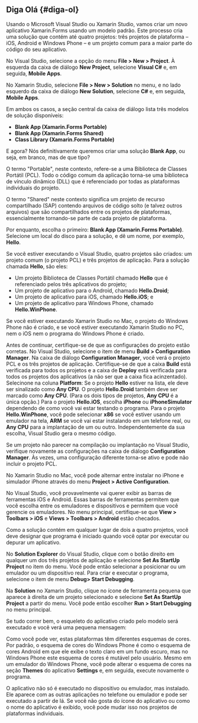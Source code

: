 ## Diga Olá {#diga-ol}

Usando o Microsoft Visual Studio ou Xamarin Studio, vamos criar um novo aplicativo Xamarin.Forms usando um modelo padrão. Este processo cria uma solução que contém até quatro projetos: três projetos de plataforma – iOS, Android e Windows Phone – e um projeto comum para a maior parte do código do seu aplicativo.

No Visual Studio, selecione a opção do menu **File &gt; New &gt; Project**. À esquerda da caixa de diálogo **New Project**, selecione **Visual C#** e, em seguida, **Mobile Apps**.

No Xamarin Studio, selecione **File &gt; New &gt; Solution** no menu, e no lado esquerdo da caixa de diálogo **New Solution**, selecione **C#** e, em seguida, **Mobile Apps**.

Em ambos os casos, a seção central da caixa de diálogo lista três modelos de solução disponíveis:

*   **Blank App (Xamarin.Forms Portable)**
*   **Blank App (Xamarin.Forms Shared)**
*   **Class Library (Xamarin.Forms Portable)**

E agora? Nós definitivamente queremos criar uma solução **Blank App**, ou seja, em branco, mas de que tipo?

O termo &quot;Portable&quot;, neste contexto, refere-se a uma Biblioteca de Classes Portátil (PCL). Todo o código comum da aplicação torna-se uma biblioteca de vínculo dinâmico (DLL) que é referenciado por todas as plataformas individuais do projeto.

O termo &quot;Shared&quot; neste contexto significa um projeto de recurso compartilhado (SAP) contendo arquivos de código solto (e talvez outros arquivos) que são compartilhados entre os projetos de plataformas, essencialmente tornando-se parte de cada projeto de plataforma.

Por enquanto, escolha o primeiro: **Blank App (Xamarin.Forms Portable)**. Selecione um local do disco para a solução, e dê um nome, por exemplo, **Hello**.

Se você estiver executando o Visual Studio, quatro projetos são criados: um projeto comum (o projeto PCL) e três projetos de aplicação. Para a solução chamada **Hello**, são eles:

*   Um projeto Biblioteca de Classes Portátil chamado **Hello** que é referenciado pelos três aplicativos do projeto;
*   Um projeto de aplicativo para o Android, chamado **Hello.Droid**;
*   Um projeto de aplicativo para iOS, chamado **Hello.iOS**; e
*   Um projeto de aplicativo para Windows Phone, chamado **Hello.WinPhone**.

Se você estiver executando Xamarin Studio no Mac, o projeto do Windows Phone não é criado, e se você estiver executando Xamarin Studio no PC, nem o iOS nem o programa do Windows Phone é criado.

Antes de continuar, certifique-se de que as configurações do projeto estão corretas. No Visual Studio, selecione o item de menu **Build &gt; Configuration Manager**. Na caixa de diálogo **Configuration Manager**, você verá o projeto PCL e os três projetos de aplicação. Certifique-se de que a caixa **Build** está verificada para todos os projetos e a caixa de **Deploy** está verificada para todos os projetos dos aplicativos (a não ser que a caixa fica acinzentado). Selecinone na coluna **Platform**: Se o projeto **Hello** estiver na lista, ele deve ser sinalizado como **Any CPU**. O projeto **Hello.Droid** também deve ser marcado como **Any CPU**. (Para os dois tipos de projetos, **Any CPU** é a única opção.) Para o projeto **Hello.iOS**, escolha **iPhone** ou **iPhoneSimulator** dependendo de como você vai estar testando o programa. Para o projeto **Hello.WinPhone**, você pode selecionar **x86** se você estiver usando um emulador na tela, **ARM** se você vai estar instalando em um telefone real, ou **Any CPU** para a implantação de um ou outro. Independentemente da sua escolha, Visual Studio gera o mesmo código.

Se um projeto não parecer na compilação ou implantação no Visual Studio, verifique novamente as configurações na caixa de diálogo **Configuration Manager**. Às vezes, uma configuração diferente torna-se ativo e pode não incluir o projeto PCL.

No Xamarin Studio no Mac, você pode alternar entre instalar no iPhone e simulador iPhone através do menu **Project &gt; Active Configuration**.

No Visual Studio, você provavelmente vai querer exibir as barras de ferramentas iOS e Android. Essas barras de ferramentas permitem que você escolha entre os emuladores e dispositivos e permitem que você gerencie os emuladores. No menu principal, certifique-se que **View &gt; Toolbars &gt; iOS** e **Views &gt; Toolbars &gt; Android** estão checados.

Como a solução contém em qualquer lugar de dois a quatro projetos, você deve designar que programa é iniciado quando você optar por executar ou depurar um aplicativo.

No **Solution Explorer** do Visual Studio, clique com o botão direito em qualquer um dos três projetos de aplicação e selecione **Set As StartUp Project** no item do menu. Você pode então selecionar a posicionar ou um emulador ou um dispositivo real. Para criar e executar o programa, selecione o item de menu **Debug&gt; Start Debugging**.

Na **Solution** no Xamarin Studio, clique no ícone de ferramenta pequena que aparece à direita de um projeto selecionado e selecione **Set As StartUp Project** a partir do menu. Você pode então escolher **Run &gt; Start Debugging** no menu principal.

Se tudo correr bem, o esqueleto do aplicativo criado pelo modelo será executado e você verá uma pequena mensagem:

Como você pode ver, estas plataformas têm diferentes esquemas de cores. Por padrão, o esquema de cores do Windows Phone é como o esquema de cores Android em que ele exibe o texto claro em um fundo escuro, mas no Windows Phone este esquema de cores é mutável pelo usuário. Mesmo em um emulador do Windows Phone, você pode alterar o esquema de cores na seção **Themes** do aplicativo **Settings** e, em seguida, execute novamente o programa.

O aplicativo não só é executado no dispositivo ou emulador, mas instalado. Ele aparece com as outras aplicações no telefone ou emulador e pode ser executado a partir de lá. Se você não gosta do ícone do aplicativo ou como o nome do aplicativo é exibido, você pode mudar isso nos projetos de plataformas individuais.